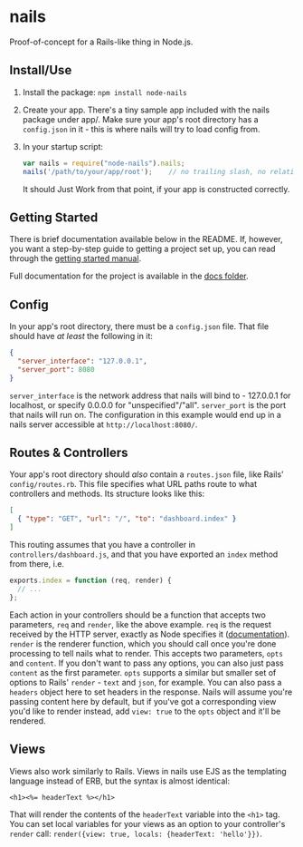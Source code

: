 # nails
Proof-of-concept for a Rails-like thing in Node.js.

## Install/Use
 1. Install the package: `npm install node-nails`
 2. Create your app. There's a tiny sample app included with the nails package under app/. Make sure your app's root
    directory has a `config.json` in it - this is where nails will try to load config from.
 3. In your startup script:

    ```js
    var nails = require("node-nails").nails;
    nails('/path/to/your/app/root');    // no trailing slash, no relative paths
    ```

    It should Just Work from that point, if your app is constructed correctly.

## Getting Started
There is brief documentation available below in the README. If, however, you want a step-by-step guide to getting a
project set up, you can read through the
[getting started manual](https://github.com/ArtOfCode-/nails/blob/master/docs/getting-started.md).

Full documentation for the project is available in the
[docs folder](https://github.com/ArtOfCode-/nails/tree/master/docs).

## Config
In your app's root directory, there must be a `config.json` file. That file should have *at least* the following in it:

```json
{
  "server_interface": "127.0.0.1",
  "server_port": 8080
}
```

`server_interface` is the network address that nails will bind to - 127.0.0.1 for localhost, or specify 0.0.0.0 for
"unspecified"/"all". `server_port` is the port that nails will run on. The configuration in this example would end up in
a nails server accessible at `http://localhost:8080/`.

## Routes & Controllers
Your app's root directory should *also* contain a `routes.json` file, like Rails' `config/routes.rb`. This file
specifies what URL paths route to what controllers and methods. Its structure looks like this:

```json
[
  { "type": "GET", "url": "/", "to": "dashboard.index" }
]
```

This routing assumes that you have a controller in `controllers/dashboard.js`, and that you have exported an `index`
method from there, i.e.

```js
exports.index = function (req, render) {
  // ...
};
```

Each action in your controllers should be a function that accepts two parameters, `req` and `render`, like the above
example. `req` is the request received by the HTTP server, exactly as Node specifies it
([documentation](https://nodejs.org/api/http.html#http_class_http_incomingmessage)). `render` is the renderer function,
which you should call once you're done processing to tell nails what to render. This accepts two parameters, `opts` and
`content`. If you don't want to pass any options, you can also just pass `content` as the first parameter. `opts`
supports a similar but smaller set of options to Rails' `render` - `text` and `json`, for example. You can also pass a
`headers` object here to set headers in the response. Nails will assume you're passing content here by default, but if
you've got a corresponding view you'd like to render instead, add `view: true` to the `opts` object and it'll be
rendered.

## Views
Views also work similarly to Rails. Views in nails use EJS as the templating language instead of ERB, but the syntax is
almost identical:

```ejs
<h1><%= headerText %></h1>
```

That will render the contents of the `headerText` variable into the `<h1>` tag. You can set local variables for your
views as an option to your controller's `render` call: `render({view: true, locals: {headerText: 'hello'}})`.
